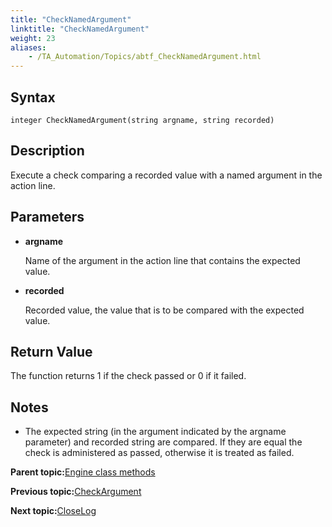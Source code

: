 ```yaml
--- 
title: "CheckNamedArgument"
linktitle: "CheckNamedArgument"
weight: 23
aliases: 
    - /TA_Automation/Topics/abtf_CheckNamedArgument.html
---
```


## Syntax

`integer CheckNamedArgument(string argname, string recorded)`

## Description

Execute a check comparing a recorded value with a named argument in the action line.

## Parameters

-   **argname**

    Name of the argument in the action line that contains the expected value.

-   **recorded**

    Recorded value, the value that is to be compared with the expected value.


## Return Value

The function returns 1 if the check passed or 0 if it failed.

## Notes

-   The expected string \(in the argument indicated by the argname parameter\) and recorded string are compared. If they are equal the check is administered as passed, otherwise it is treated as failed.

**Parent topic:**[Engine class methods](/TA_Automation/Topics/abtf_Engine_classes.html)

**Previous topic:**[CheckArgument](/TA_Automation/Topics/abtf_CheckArgument.html)

**Next topic:**[CloseLog](/TA_Automation/Topics/abtf_CloseLog.html)

